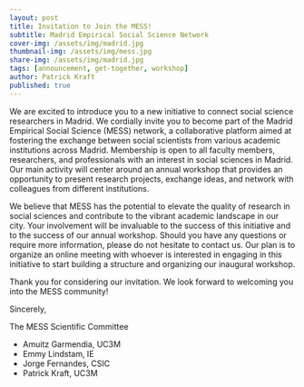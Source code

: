 ```yaml
---
layout: post
title: Invitation to Join the MESS!
subtitle: Madrid Empirical Social Science Network
cover-img: /assets/img/madrid.jpg
thumbnail-img: /assets/img/mess.jpg
share-img: /assets/img/madrid.jpg
tags: [announcement, get-together, workshop]
author: Patrick Kraft
published: true
---
```


We are excited to introduce you to a new initiative to connect social science researchers in Madrid. We cordially invite you to become part of the Madrid Empirical Social Science (MESS) network, a collaborative platform aimed at fostering the exchange between social scientists from various academic institutions across Madrid. Membership is open to all faculty members, researchers, and professionals with an interest in social sciences in Madrid. Our main activity will center around an annual workshop that provides an opportunity to present research projects, exchange ideas, and network with colleagues from different institutions.

We believe that MESS has the potential to elevate the quality of research in social sciences and contribute to the vibrant academic landscape in our city. Your involvement will be invaluable to the success of this initiative and to the success of our annual workshop. Should you have any questions or require more information, please do not hesitate to contact us. Our plan is to organize an online meeting with whoever is interested in engaging in this initiative to start building a structure and organizing our inaugural workshop.

Thank you for considering our invitation. We look forward to welcoming you into the MESS community!

Sincerely,

The MESS Scientific Committee

- Amuitz Garmendia, UC3M
- Emmy Lindstam, IE
- Jorge Fernandes, CSIC
- Patrick Kraft, UC3M
